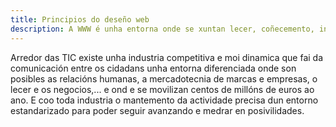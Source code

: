 ```yaml
---
title: Principios do deseño web
description: A WWW é unha entorna onde se xuntan lecer, coñecemento, iniciativas públicas e privadas, e onde nos atopamos todos.
---
```


Arredor das TIC existe unha industria competitiva e moi dinamica que fai da comunicación entre os cidadans unha entorna diferenciada onde son posibles as relacións humanas, a mercadotecnia de marcas e empresas, o lecer e os negocios,... e ond e se movilizan centos de millóns de euros ao ano.
E coo toda industria o mantemento da actividade precisa dun entorno estandarizado para poder seguir avanzando e medrar en posivilidades. 
